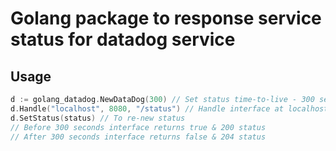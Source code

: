 # Golang package to response service status for datadog service

## Usage

```go
d := golang_datadog.NewDataDog(300) // Set status time-to-live - 300 seconds
d.Handle("localhost", 8080, "/status") // Handle interface at localhost:8080 by /status http path (can use curl -X POST localhost:8080/status)
d.SetStatus(status) // To re-new status
// Before 300 seconds interface returns true & 200 status
// After 300 seconds interface returns false & 204 status
```